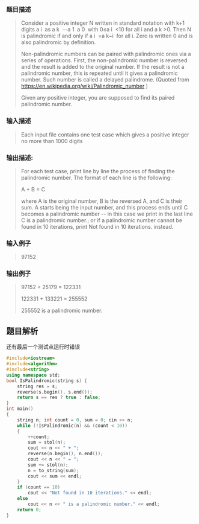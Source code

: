 ### 题目描述

> Consider a positive integer N written in standard notation with k+1 digits a
​i
​​  as a
​k
​​ ⋯a
​1
​​ a
​0
​​  with 0≤a
​i
​​ <10 for all i and a
​k
​​ >0. Then N is palindromic if and only if a
​i
​​ =a
​k−i
​​  for all i. Zero is written 0 and is also palindromic by definition.
>
>Non-palindromic numbers can be paired with palindromic ones via a series of operations. First, the non-palindromic number is reversed and the result is added to the original number. If the result is not a palindromic number, this is repeated until it gives a palindromic number. Such number is called a delayed palindrome. (Quoted from https://en.wikipedia.org/wiki/Palindromic_number )
>
>Given any positive integer, you are supposed to find its paired palindromic number.

### 输入描述

> Each input file contains one test case which gives a positive integer no more than 1000 digits


### 输出描述:
> For each test case, print line by line the process of finding the palindromic number. The format of each line is the following:
>
>A + B = C
>
>where A is the original number, B is the reversed A, and C is their sum. A starts being the input number, and this process ends until C becomes a palindromic number -- in this case we print in the last line C is a palindromic number.; or if a palindromic number cannot be found in 10 iterations, print Not found in 10 iterations. instead.

### 输入例子
> 97152

### 输出例子
>97152 + 25179 = 122331
>
>122331 + 133221 = 255552
>
>255552 is a palindromic number.

## 题目解析
还有最后一个测试点运行时错误

```C++
#include<iostream>
#include<algorithm>
#include<string>
using namespace std;
bool IsPalindromic(string s) {
	string res = s;
	reverse(s.begin(), s.end());
	return s == res ? true : false;
}
int main()
{
	string n; int count = 0, sum = 0; cin >> n;
	while (!IsPalindromic(n) && (count < 10))
	{
		++count;
		sum = stol(n);
		cout << n << " + ";
		reverse(n.begin(), n.end());
		cout << n << " = ";
		sum += stol(n);
		n = to_string(sum);
		cout << sum << endl;
	}
	if (count == 10)
		cout << "Not found in 10 iterations." << endl;
	else
		cout << n << " is a palindromic number." << endl;
	return 0;
}
```